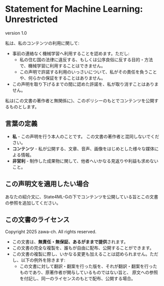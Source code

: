 # Statement for Machine Learning: Unrestricted

version 1.0

私は、私のコンテンツの利用に関して:
- 事前の連絡なく機械学習へ利用することを認めます。ただし:
	- 私の住む国の法律に違反する、もしくは公序良俗に反する目的・方法で、機械学習に利用することはできません。
	- この声明で許諾する利用のいっさいについて、私がその責任を負うことや、何らかの保証をすることはありません。
- この声明を取り下げるまでの間に認めた許諾を、私が取り消すことはありません。

私は(この文書の著作者と無関係に)、このポリシーのもとでコンテンツを公開するものとします。

## 言葉の定義

- **私** - この声明を行う本人のことです。 この文書の著作者と混同しないでください。
- **コンテンツ** - 私が公開する、文章、音声、画像をはじめとした様々な媒体による情報。
- **非営利** - 制作した成果物に関して、他者へいかなる見返りや利益も求めないこと。

## この声明文を適用したい場合

あなたの紹介文に、State4ML-Gの下でコンテンツを公開している旨とこの文書の参照を追加してください。

## この文書のライセンス

Copyright 2025 zawa-ch. All rights reserved.

- この文書は、**無責任・無保証、あるがままで提供**されます。
- この文書の完全な複製を、誰もが自由に配布、公開することができます。
- この文書の複製に際し、いかなる変更も加えることは認められません。ただし、以下の例外を除きます:
	- この文書に対して翻訳・翻案を行った版を、それが翻訳・翻案を行ったものであり、原著作者が関与しているものではない旨と、
	  原文への参照を付記し、同一のライセンスのもとで配布、公開する場合。
